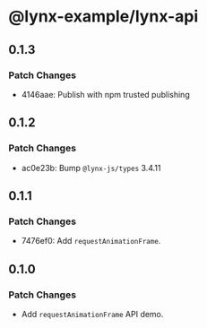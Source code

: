 # @lynx-example/lynx-api

## 0.1.3

### Patch Changes

- 4146aae: Publish with npm trusted publishing

## 0.1.2

### Patch Changes

- ac0e23b: Bump `@lynx-js/types` 3.4.11

## 0.1.1

### Patch Changes

- 7476ef0: Add `requestAnimationFrame`.

## 0.1.0

### Patch Changes

- Add `requestAnimationFrame` API demo.
